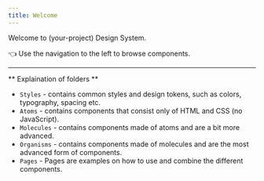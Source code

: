 ```yaml
---
title: Welcome
---
```



Welcome to (your-project) Design System.

👈 Use the navigation to the left to browse components.


---
** Explaination of folders **
- `Styles` - contains common styles and design tokens, such as colors, typography, spacing etc.
- `Atoms` - contains components that consist only of HTML and CSS (no JavaScript).
- `Molecules` - contains components made of atoms and are a bit more advanced.
- `Organisms` - contains components made of molecules and are the most advanced form of components.
- `Pages` - Pages are examples on how to use and combine the different components.
